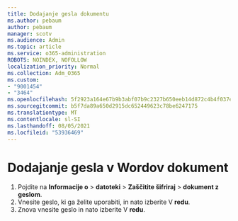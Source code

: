 ```yaml
---
title: Dodajanje gesla dokumentu
ms.author: pebaum
author: pebaum
manager: scotv
ms.audience: Admin
ms.topic: article
ms.service: o365-administration
ROBOTS: NOINDEX, NOFOLLOW
localization_priority: Normal
ms.collection: Adm_O365
ms.custom:
- "9001454"
- "3464"
ms.openlocfilehash: 5f2923a164e67b9b3abf07b9c2327b650eeb14d872c4b4f037e0c82a209c5728
ms.sourcegitcommit: b5f7da89a650d2915dc652449623c78be6247175
ms.translationtype: MT
ms.contentlocale: sl-SI
ms.lasthandoff: 08/05/2021
ms.locfileid: "53936469"
---
```

# <a name="add-a-password-to-a-word-document"></a>Dodajanje gesla v Wordov dokument

1. Pojdite na **Informacije o**  >  **datoteki**  >  **Zaščitite šifriraj**  >  **dokument z geslom**.
2. Vnesite geslo, ki ga želite uporabiti, in nato izberite V **redu**.
3. Znova vnesite geslo in nato izberite V **redu**.